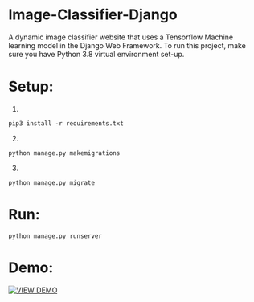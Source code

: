 # Image-Classifier-Django
A dynamic image classifier website that uses a Tensorflow Machine learning model in the Django Web Framework. To run this project, make sure you have Python 3.8 virtual environment set-up. 

# Setup:
1.
```shell
pip3 install -r requirements.txt
```
2.
```shell
python manage.py makemigrations
```
3.
```shell
python manage.py migrate
```
# Run:
```shell
python manage.py runserver
```
# Demo:
[![VIEW DEMO](https://img.youtube.com/vi/Y-tYiDPrqYk/maxresdefault.jpg)](https://www.youtube.com/watch?v=Y-tYiDPrqYk)
